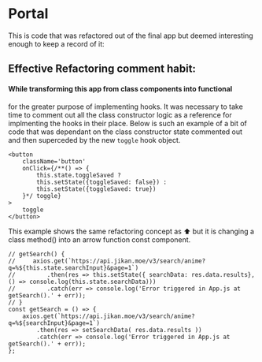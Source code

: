 # Portal

This is code that was refactored out of the final app but deemed interesting enough to keep a record of it:


## Effective Refactoring comment habit:
#### While transforming this app from class components into functional 
for the greater purpose of implementing hooks. It was necessary to take time to comment out all the class constructor logic as a reference for implmenting the hooks in their place. Below is such an example of a bit of code that was dependant on the class constructor state commented out and then superceded by the new `toggle` hook object.
```
<button 
    className='button' 
    onClick={/**() => {
        this.state.toggleSaved ? 
        this.setState({toggleSaved: false}) : 
        this.setState({toggleSaved: true}) 
    }*/ toggle}
>
    toggle 
</button>
```

This example shows the same refactoring concept as ⬆ but it is changing a class method() into an arrow function const component.
```
// getSearch() {
//     axios.get(`https://api.jikan.moe/v3/search/anime?q=%${this.state.searchInput}&page=1`)
//         .then(res => this.setState({ searchData: res.data.results}, () => console.log(this.state.searchData)))
//         .catch(err => console.log('Error triggered in App.js at getSearch().' + err));
// }
const getSearch = () => {
    axios.get(`https://api.jikan.moe/v3/search/anime?q=%${searchInput}&page=1`)
        .then(res => setSearchData( res.data.results ))
        .catch(err => console.log('Error triggered in App.js at getSearch().' + err));
};
```
